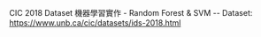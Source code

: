 CIC 2018 Dataset 機器學習實作 - Random Forest & SVM 
-- Dataset: https://www.unb.ca/cic/datasets/ids-2018.html
